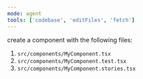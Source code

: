 ```yaml
---
mode: agent
tools: ['codebase', 'editFiles', 'fetch']
---
```


create a component with the following files:

1. `src/components/MyComponent.tsx`
2. `src/components/MyComponent.test.tsx`
3. `src/components/MyComponent.stories.tsx`
